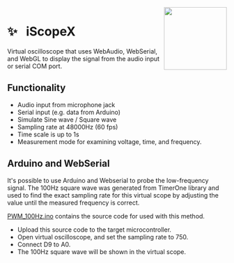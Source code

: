 <img src="https://raw.githubusercontent.com/PrakasRavichandran/prakashravichandran.netlify.app/main/public/media/projects/icons/oscilloscope.png?token=GHSAT0AAAAAACKRAOP3IZROUEEXOGFY236UZRBAGEA" width="144" align="right" hspace="0" />

✨ &nbsp; iScopeX 
======

Virtual oscilloscope that uses WebAudio, WebSerial, and WebGL to display the signal from the audio input or serial COM port.

## Functionality
- Audio input from microphone jack
- Serial input (e.g. data from Arduino)
- Simulate Sine wave / Square wave
- Sampling rate at 48000Hz (60 fps)
- Time scale is up to 1s
- Measurement mode for examining voltage, time, and frequency.

## Arduino and WebSerial
It's possible to use Arduino and Webserial to probe the low-frequency signal. The 100Hz square wave was generated from TimerOne library and used to find the exact sampling rate for this virtual scope by adjusting the value until the measured frequency is correct.

[PWM_100Hz.ino](./examples/PWM_100Hz.ino) contains the source code for used with this method.

- Upload this source code to the target microcontroller.
- Open virtual oscilloscope, and set the sampling rate to 750.
- Connect D9 to A0.
- The 100Hz square wave will be shown in the virtual scope.  

